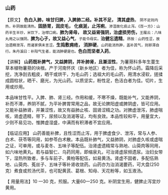 ### 山药

【原文】 **色白入肺，味甘归脾，入脾肺二经。补其不足， 清其虚热**，<small> 阴不足则内热，补阴故能清热。</small>**固肠胃，润皮毛， 化痰涎，止泻痢**。<small>渗湿故化痰止泻。《百一方》：山药半生半炒，米饮下，治噤口痢。</small>**肺为肾母， 故又益肾强阴，治虚损劳伤，**<small>王履云：八味丸用之以强阴。</small>**脾为心子，故又益心气**，<small>子能令母实。</small>**治健忘遗精**。<small>昂按：山药性涩，故治遗精泄泻，而诸家俱未言涩。</small>**生捣敷痈疮， 消肿硬**。<small>山药能消热肿，盖补其气，则邪滞自行。朱丹溪曰：补阳气生者，能消肿硬是也。</small>**色白而坚者入药**。

【讲解】   **山药既补脾气，又益脾阴，并补肺肾，且兼涩性**。为薯蓣科多年生蔓生草本植物薯蓣的块根。产于河南怀庆（新乡地区）者为佳，称为怀山药。霜降后采挖，洗净刮去粗皮，晒干或烘干，为毛山药；选祖大的毛山药，用清水浸软，搓揉成圆柱状，晒干、磨光，为光山药。以质坚实，粉性足，色洁白者为佳。切片，生用或炒用。

本品味甘性平。入脾、肺、肾三经。作用和缓，不寒不燥，既能补气，又能养阴，补而不滞，养阴不腻，为平补脾胃常用之品，故无论脾阳虚或脾阴虚，皆可应用。又能补益肺肾，并兼涩性，故又有益肺止咳、固肾涩精之功。对脾虚泄泻，肺虚喘咳，肾虚遗精，带下，尿频以及消渴等证，均有良效。本品性较和平，用量宜大，少则不易见功，惟脾虚湿盛，中满而有积滞者不宜应用。

【临证应用】 山药善能补脾，且性涩而止泻，用于脾虚食少、泄泻，常与人参、白术、茯苓等同用，如参苓白术散。本品既补肺气，又益肺阴，对肺虚久咳或虚喘之证，可单用，或与麦冬、五味子等配伍。治肾虚遗精常与熟地、山萸肉等同用，如六味地黄丸。若与益智仁、乌药同用，即缩泉丸，可治肾虚尿频遗尿。治妇女带下，湿热所致者，多与车前子、黄柏等配伍，如易黄汤。肾虚不固者，多配伍熟地、山萸肉、菟丝子、五味子等补肾收敛药。山药亦为治消渴要药，可大盘(250克）煮食或煎汤代茶，也可配黄芪、葛根、知母、天花粉等，如玉液汤。

【 用量用法】10 —30 克，煎服。大量60一250 克。补阴宜生用，健脾止泻宜炒黄用。

